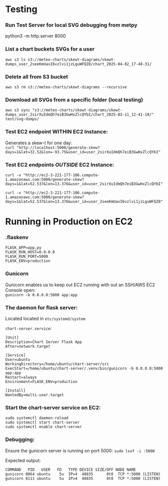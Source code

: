 # Testing 
### Run Test Server for local SVG debugging from metpy 
python3 -m http.server 8000

### List a chart buckets SVGs for a user
`aws s3 ls s3://meteo-charts/skewt-diagrams/skewt-dumps_user_2seeKmUaxI6vzlvi1jzLguWFQZ8/chart_2025-04-02_17-48-31/`

### Delete all from S3 bucket
`aws s3 rm s3://meteo-charts/skewt-diagrams --recursive`

### Download all SVGs from a specific folder (local testing)
`aws s3 sync "s3://meteo-charts/skewt-diagrams/skewt-dumps_user_2sirXuIdmQh7eiB3GwHxZlcQYbI/chart_2025-03-11_12-41-18/" test/svg-dumps/`   

### Test EC2 endpoint WITHIN EC2 Instance:
Generates a skew-t for one day:  
`curl "http://localhost:5000/generate-skew?days=1&lat=32.52&lon=-93.75&user_id=user_2sirXuIdmQh7eiB3GwHxZlcQYbI"`   

### Test EC2 endpoints _OUTSIDE_ EC2 Instance:
`curl -v "http://ec2-3-221-177-106.compute-1.amazonaws.com:5000/generate-skew?days=1&lat=52.537&lon=13.376&user_id=user_2sirXuIdmQh7eiB3GwHxZlcQYbI"`

`curl -v "http://ec2-3-221-177-106.compute-1.amazonaws.com:5000/generate-skew?days=1&lat=52.537&lon=13.376&user_id=user_2seeKmUaxI6vzlvi1jzLguWFQZ8"`



# Running in Production on EC2
### .flaskenv
```
FLASK_APP=app.py
FLASK_RUN_HOST=0.0.0.0
FLASK_RUN_PORT=5000
FLASK_ENV=production
```
### Gunicorn
Gunicorn enables us to keep out EC2 running with out an SSH/AWS EC2 Console open:   
`gunicorn -b 0.0.0.0:5000 app:app`


### The daemon for flask server:
Located located in `etc/systemd/system`     

`chart-server.service`:
```
[Unit]
Description=Chart Server Flask App
After=network.target

[Service]
User=ubuntu
WorkingDirectory=/home/ubuntu/chart-server/src
ExecStart=/home/ubuntu/chart-server/.venv/bin/gunicorn -b 0.0.0.0:5000 app:app
Restart=always
Environment=FLASK_ENV=production

[Install]
WantedBy=multi-user.target
```

### Start the chart-server service on EC2:
```
sudo systemctl daemon-reload
sudo systemctl start chart-server
sudo systemctl enable chart-server
```

### Debugging:
Ensure the gunicorn server is running on port 5000:
`sudo lsof -i :5000`

Expected output:
```
COMMAND   PID   USER   FD   TYPE DEVICE SIZE/OFF NODE NAME
gunicorn 8064 ubuntu    5u  IPv4  48835      0t0  TCP *:5000 (LISTEN)
gunicorn 8111 ubuntu    5u  IPv4  48835      0t0  TCP *:5000 (LISTEN)
```